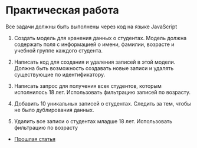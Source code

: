 # Практическая работа

Все задачи должны быть выполнены через код на языке JavaScript

1. Создать модель для хранения данных о студентах. Модель должна содержать поля с информацией о имени, фамилии, возрасте и учебной группе каждого студента.

2. Написать код для создания и удаления записей в этой модели. Должна быть возможность создавать новые записи и удалять существующие по идентификатору. 

3. Написать запрос для получения всех студентов, которым исполнилось 18 лет. Использовать фильтрацию записей по возрасту.

4. Добавить 10 уникальных записей о студентах. Следить за тем, чтобы не было дублирования данных.

5. Удалить все записи о студентах младше 18 лет. Использовать фильтрацию по возрасту


- [Прошлая статья](lesson_2_7.md)
